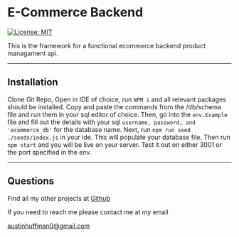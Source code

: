 # E-Commerce Backend  
  [![License: MIT](https://img.shields.io/badge/License-MIT-yellow.svg)](https://opensource.org/licenses/MIT)
  
  This is the framework for a functional ecommerce backend product managament api.

  --------
  ## Installation 
  Clone Git Repo, Open in IDE of choice, run ```NPM i``` and all relevant packages should be installed. Copy and paste the commands from the /db/schema file and run them in your sql editor of choice. Then, go into the ```env.Example``` file and fill out the details with your sql ```username, password, and 'ecommerce_db'``` for the database name. Next, run ```npm run seed ./seeds/index.js``` in your ide. This will populate your database file. Then run ```npm start``` and you will be live on your server. Test it out on either 3001 or the port specified in the env.

  --------
  ## Questions 

  Find all my other projects at [Github](https://github.com/ahuffma2)

  If you need to reach me please contact me at my email 

  austinhuffman0@gmail.com
